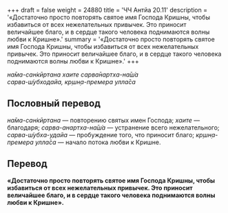 +++
draft = false
weight = 24880
title = 'ЧЧ Антйа 20.11'
description = '«Достаточно просто повторять святое имя Господа Кришны, чтобы избавиться от всех нежелательных привычек. Это приносит величайшее благо, и в сердце такого человека поднимаются волны любви к Кришне».'
summary = '«Достаточно просто повторять святое имя Господа Кришны, чтобы избавиться от всех нежелательных привычек. Это приносит величайшее благо, и в сердце такого человека поднимаются волны любви к Кришне».'
+++

_на̄ма-сан̇кӣртана хаите сарва̄нартха-на̄ш́а  
сарва-ш́убходайа, кр̣шн̣а-премера улла̄са_

## Пословный перевод

_на̄ма_\-_сан̇кӣртана_ — повторению святых имен Господа; _хаите_ — благодаря; _сарва_\-_анартха_\-_на̄ш́а_ — устранение всего нежелательного; _сарва_\-_ш́убха_\-_удайа_ — пробуждение того, что приносит благо; _кр̣шн̣а_\-_премера_ _улла̄са_ — начало потока любви к Кришне.

## Перевод

**«Достаточно просто повторять святое имя Господа Кришны, чтобы избавиться от всех нежелательных привычек. Это приносит величайшее благо, и в сердце такого человека поднимаются волны любви к Кришне».**
